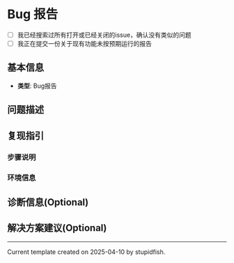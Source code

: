 # Bug 报告

* [ ] 我已经搜索过所有打开或已经关闭的issue，确认没有类似的问题
* [ ] 我正在提交一份关于现有功能未按预期运行的报告

## 基本信息
- **类型**: Bug报告

## 问题描述
<!-- 请用简洁的语言说明核心问题 -->

## 复现指引
### 步骤说明
<!-- 请提供复现问题的步骤 -->

### 环境信息
<!-- 请提供相关环境信息 -->

## 诊断信息(Optional)
<!-- 附加有助于排查的内容 -->

## 解决方案建议(Optional)
<!-- 如果你有解决方案的建议，请在这里描述 -->
---
Current template created on 2025-04-10 by stupidfish.